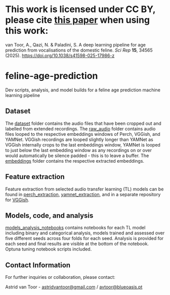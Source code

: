 # This work is licensed under CC BY, please cite [this paper](https://rdcu.be/eJi5P) when using this work: 

van Toor, A., Qazi, N. & Paladini, S. A deep learning pipeline for age prediction from vocalisations of the domestic feline. _Sci Rep_ **15**, 34565 (2025). https://doi.org/10.1038/s41598-025-17986-z

# feline-age-prediction
Dev scripts, analysis, and model builds for a feline age prediction machine learning pipeline 

## Dataset

The [dataset]([url](https://github.com/aster-droide/feline-age-prediction/tree/main/dataset)) folder contains the audio files that have been cropped out and labelled from extended recordings. The [raw_audio]([url](https://github.com/aster-droide/feline-age-prediction/tree/main/dataset/raw_audio)) folder contains audio files looped to the respective embeddings windows of Perch, VGGish, and YAMNet. VGGish recordings are looped slightly longer than YAMNet as VGGish internally crops to the last embeddings window, YAMNet is looped to just below the last embedding window as any recordings on or over would automatically be silence padded - this is to leave a buffer. The [embeddings]([url](https://github.com/aster-droide/feline-age-prediction/tree/main/dataset/embeddings)) folder contains the respective extracted embeddings.  

## Feature extraction

Feature extraction from selected audio transfer learning (TL) models can be found in [perch_extraction]([url](https://github.com/aster-droide/feline-age-prediction/tree/main/perch_extraction)), [yamnet_extraction]([url](https://github.com/aster-droide/feline-age-prediction/tree/main)), and in a separate repository for [VGGish]([url](https://github.com/aster-droide/audioset-thesis-work/blob/main/audioset/vggish/vggish_inference_demo.py)).

## Models, code, and analysis

[models_analysis_notebooks]([url](https://github.com/aster-droide/feline-age-prediction/tree/main/models_analysis_notebooks)) contains notebooks for each TL model including binary and categorical analysis, models trained and assessed over five different seeds across four folds for each seed. Analysis is provided for each seed and final results are visible at the bottom of the notebook. Optuna tuning notebook scripts included. 

## Contact Information

For further inquiries or collaboration, please contact:

Astrid van Toor - astridvantoor@gmail.com / avtoor@blueoasis.pt
